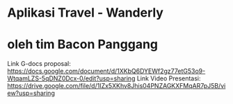 # Aplikasi Travel - Wanderly 
# oleh tim Bacon Panggang

Link G-docs proposal: https://docs.google.com/document/d/1XKbQ6DYEWf2gz77etG53o9-WtqamLZS-5qDNZ0Dcx-0/edit?usp=sharing
Link Video Presentasi: https://drive.google.com/file/d/1IZx5XKhv8Jhis04PNZAGKXFMqAR7pJ5B/view?usp=sharing

